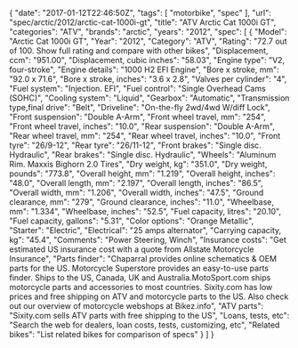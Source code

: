 {
    "date": "2017-01-12T22:46:50Z",
    "tags": [
        "motorbike",
        "spec"
    ],
    "url": "spec\/arctic\/2012\/arctic-cat-1000i-gt",
    "title": "ATV Arctic Cat 1000i GT",
    "categories": "ATV",
    "brands": "arctic",
    "years": "2012",
    "spec": [
        {
            "Model": "Arctic Cat 1000i GT",
            "Year": "2012",
            "Category": "ATV",
            "Rating": "72.7 out of 100. Show full rating and compare with other bikes",
            "Displacement, ccm": "951.00",
            "Displacement, cubic inches": "58.03",
            "Engine type": "V2, four-stroke",
            "Engine details": "1000 H2 EFI Engine",
            "Bore x stroke, mm": "92.0 x 71.6",
            "Bore x stroke, inches": "3.6 x 2.8",
            "Valves per cylinder": "4",
            "Fuel system": "Injection. EFI",
            "Fuel control": "Single Overhead Cams (SOHC)",
            "Cooling system": "Liquid",
            "Gearbox": "Automatic",
            "Transmission type,final drive": "Belt",
            "Driveline": "On-the-fly 2wd\/4wd W\/diff Lock",
            "Front suspension": "Double A-Arm",
            "Front wheel travel, mm": "254",
            "Front wheel travel, inches": "10.0",
            "Rear suspension": "Double A-Arm",
            "Rear wheel travel, mm": "254",
            "Rear wheel travel, inches": "10.0",
            "Front tyre": "26\/9-12",
            "Rear tyre": "26\/11-12",
            "Front brakes": "Single disc. Hydraulic",
            "Rear brakes": "Single disc. Hydraulic",
            "Wheels": "Aluminum Rim. Maxxis Bighorn 2.0 Tires",
            "Dry weight, kg": "351.0",
            "Dry weight, pounds": "773.8",
            "Overall height, mm": "1.219",
            "Overall height, inches": "48.0",
            "Overall length, mm": "2.197",
            "Overall length, inches": "86.5",
            "Overall width, mm": "1.206",
            "Overall width, inches": "47.5",
            "Ground clearance, mm": "279",
            "Ground clearance, inches": "11.0",
            "Wheelbase, mm": "1.334",
            "Wheelbase, inches": "52.5",
            "Fuel capacity, litres": "20.10",
            "Fuel capacity, gallons": "5.31",
            "Color options": "Orange Metallic",
            "Starter": "Electric",
            "Electrical": "25 amps alternator",
            "Carrying capacity, kg": "45.4",
            "Comments": "Power Steering, Winch",
            "Insurance costs": "Get estimated US insurance cost with a quote from Allstate Motorcycle Insurance",
            "Parts finder": "Chaparral provides online schematics & OEM parts for the US.   Motorcycle Superstore provides an easy-to-use parts finder. Ships to the US, Canada, UK and Australia.MotoSport.com ships motorcycle parts and accessories to most countries.    Sixity.com has low prices and free shipping on ATV and motorcycle parts to the US. Also check out our overview of motorcycle webshops at Bikez.info",
            "ATV parts": "Sixity.com sells ATV parts with free shipping to the US",
            "Loans, tests, etc": "Search the web for dealers, loan costs, tests, customizing, etc",
            "Related bikes": "List related bikes for comparison of specs"
        }
    ]
}